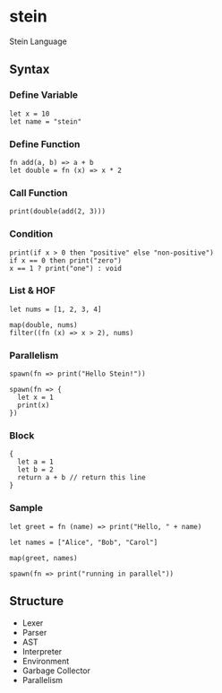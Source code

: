 # stein

Stein Language

## Syntax

### Define Variable

```stein
let x = 10
let name = "stein"
```

### Define Function

```stein
fn add(a, b) => a + b
let double = fn (x) => x * 2
```

### Call Function

```stein
print(double(add(2, 3)))
```

### Condition

```stein
print(if x > 0 then "positive" else "non-positive")
if x == 0 then print("zero")
x == 1 ? print("one") : void
```

### List & HOF

```stein
let nums = [1, 2, 3, 4]

map(double, nums)
filter((fn (x) => x > 2), nums)
```

### Parallelism

```stein
spawn(fn => print("Hello Stein!"))

spawn(fn => {
  let x = 1
  print(x)
})
```

### Block

```stein
{
  let a = 1
  let b = 2
  return a + b // return this line
}
```

### Sample

```stein
let greet = fn (name) => print("Hello, " + name)

let names = ["Alice", "Bob", "Carol"]

map(greet, names)

spawn(fn => print("running in parallel"))
```

## Structure

- Lexer
- Parser
- AST
- Interpreter
- Environment
- Garbage Collector
- Parallelism